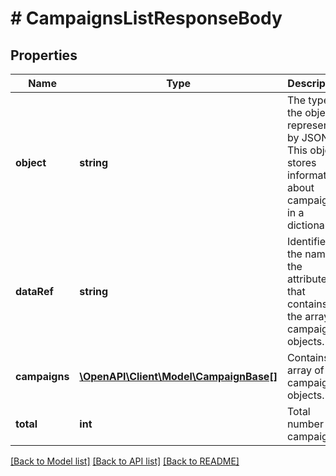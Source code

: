 # # CampaignsListResponseBody

## Properties

Name | Type | Description | Notes
------------ | ------------- | ------------- | -------------
**object** | **string** | The type of the object represented by JSON. This object stores information about campaigns in a dictionary. | [optional] [default to 'list']
**dataRef** | **string** | Identifies the name of the attribute that contains the array of campaign objects. | [optional] [default to 'campaigns']
**campaigns** | [**\OpenAPI\Client\Model\CampaignBase[]**](CampaignBase.md) | Contains array of campaign objects. | [optional]
**total** | **int** | Total number of campaigns. | [optional]

[[Back to Model list]](../../README.md#models) [[Back to API list]](../../README.md#endpoints) [[Back to README]](../../README.md)
